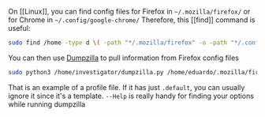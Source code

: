 On [[Linux]], you can find config files for Firefox in `~/.mozilla/firefox/` or for Chrome in `~/.config/google-chrome/`
Therefore, this [[find]] command is useful:
```sh
sudo find /home -type d \( -path "*/.mozilla/firefox" -o -path "*/.config/google-chrome" \) 2>/dev/null
```

You can then use [Dumpzilla](https://www.dumpzilla.org/) to pull information from Firefox config files
```sh
sudo python3 /home/investigator/dumpzilla.py /home/eduardo/.mozilla/firefox/niijyovp.default-release --Summary --Verbosity CRITICAL
```
That is an example of a profile file. If it has just `.default`, you can usually ignore it since it's a template.
`--Help` is really handy for finding your options while running dumpzilla